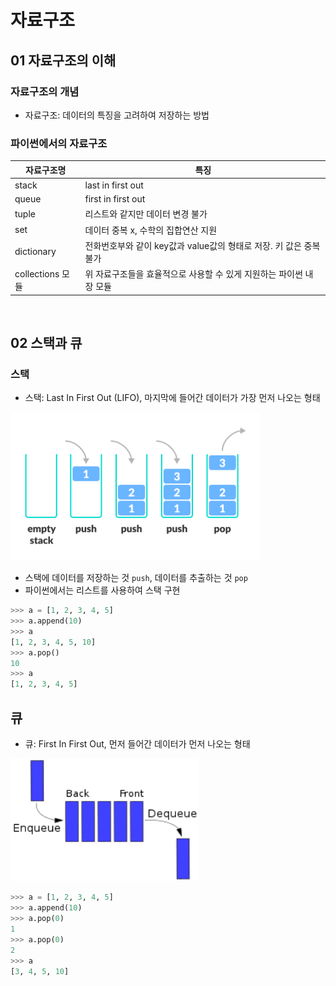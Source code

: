 # 자료구조

## 01 자료구조의 이해

### 자료구조의 개념

- 자료구조: 데이터의 특징을 고려하여 저장하는 방법

### 파이썬에서의 자료구조

| 자료구조명       | 특징                                                                |
| ---------------- | ------------------------------------------------------------------- |
| stack            | last in first out                                                   |
| queue            | first in first out                                                  |
| tuple            | 리스트와 같지만 데이터 변경 불가                                    |
| set              | 데이터 중복 x, 수학의 집합연산 지원                                 |
| dictionary       | 전화번호부와 같이 key값과 value값의 형태로 저장. 키 값은 중복 불가  |
| collections 모듈 | 위 자료구조들을 효율적으로 사용할 수 있게 지원하는 파이썬 내장 모듈 |

<br>

## 02 스택과 큐

### 스택

- 스택: Last In First Out (LIFO), 마지막에 들어간 데이터가 가장 먼저 나오는 형태

<img src="img/stack.png" width=400>

- 스택에 데이터를 저장하는 것 `push`, 데이터를 추출하는 것 `pop`
- 파이썬에서는 리스트를 사용하여 스택 구현

```py
>>> a = [1, 2, 3, 4, 5]
>>> a.append(10)
>>> a
[1, 2, 3, 4, 5, 10]
>>> a.pop()
10
>>> a
[1, 2, 3, 4, 5]
```

## 큐

- 큐: First In First Out, 먼저 들어간 데이터가 먼저 나오는 형태

<img src="img/queue.png" width=300>

```py
>>> a = [1, 2, 3, 4, 5]
>>> a.append(10)
>>> a.pop(0)
1
>>> a.pop(0)
2
>>> a
[3, 4, 5, 10]
```
